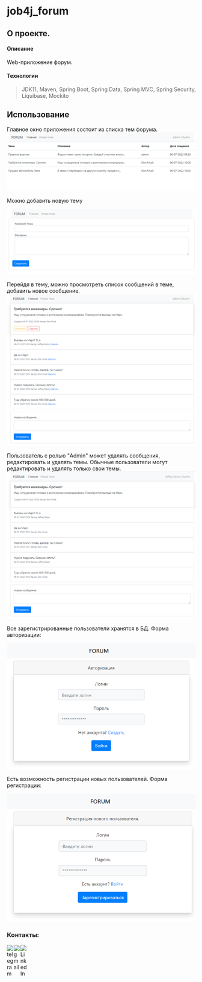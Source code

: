 # job4j_forum

## О проекте.

#### Описание
Web-приложение форум.

#### Технологии
> JDK11, Maven, Spring Boot, Spring Data, Spring MVC, Spring Security, Liquibase, Mockito


## Использование

Главное окно приложения состоит из списка тем форума.
![](images/index.png)

Можно добавить новую тему

![](images/newPost.png)

Перейдя в тему, можно просмотреть список сообщений в теме, добавить новое сообщение.
![](images/post.png)

Пользователь с ролью "Admin" может удалять сообщения, редактировать и удалять темы.
Обычные пользователи могут редактировать и удалять только свои темы.
![](images/notAuthor.png)

Все зарегистрированные пользователи хранятся в БД. Форма авторизации:

![](images/login.png)

Есть возможность регистрации новых пользователей. Форма регистрации:

![](images/reg.png)


### Контакты:
[<img align="left" alt="telegram" width="18px" src="https://cdn.jsdelivr.net/npm/simple-icons@3.3.0/icons/telegram.svg" />][telegram]
[<img align="left" alt="gmail" width="18px" src="https://cdn.jsdelivr.net/npm/simple-icons@3.3.0/icons/gmail.svg" />][gmail]
[<img align="left" alt="LinkedIn" width="18px" src="https://cdn.jsdelivr.net/npm/simple-icons@v3/icons/linkedin.svg" />][linkedin]


[telegram]: https://t.me/GrokDen
[gmail]: mailto:den.voiten@gmail.com
[linkedin]: https://www.linkedin.com/in/denis-voytenko-585488117/

